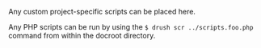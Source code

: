 Any custom project-specific scripts can be placed here.

Any PHP scripts can be run by using the
`$ drush scr ../scripts.foo.php` command from within the docroot directory.
